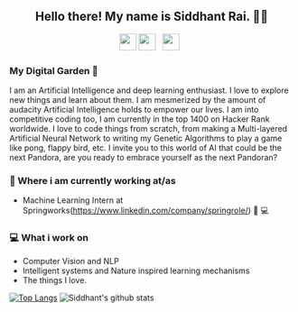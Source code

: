 

<!--## ![Siddhant's header](https://github.com/MaheepChaudhary/MaheepChaudhary/blob/main/images/1200px-HelloWorld.svg.png)-->
<h2 align="center">Hello there! My name is Siddhant Rai. 👋🤓</h2>
<p align='center'>
<a href="https://www.linkedin.com/in/siddhant-rai/"><img height="30" src="https://github.com/stephenajulu/WaylonWalker/blob/main/icon/linkedin.png?raw=true"></a>
<a href="https://www.instagram.com/siddhant230/"><img height="30" src="https://github.com/stephenajulu/WaylonWalker/blob/main/icon/instagram.jpg?raw=true"></a>&nbsp;&nbsp;
<a href="https://twitter.com/SiddhantRai_"><img height="30" src="https://github.com/stephenajulu/WaylonWalker/blob/main/icon/twitter.png?raw=true"></a>&nbsp;&nbsp;

</p>
<div align='center'>
 

</div>

<!--<p align="center">Hey there, I am Siddhant Rai.
</p>-->


### My Digital Garden 🌱

I am an Artificial Intelligence and deep learning enthusiast. I love to explore new things and learn about them. I am mesmerized by the amount of audacity Artificial Intelligence holds to empower our lives. I am into competitive coding too, I am currently in the top 1400 on Hacker Rank worldwide.
I love to code things from scratch, from making a Multi-layered Artificial Neural Network to writing my Genetic Algorithms to play a game like pong, flappy bird, etc.
I invite you to this world of AI that could be the next Pandora, are you ready to embrace yourself as the next Pandoran?

### 💼 Where i am currently working at/as
- Machine Learning Intern at Springworks(https://www.linkedin.com/company/springrole/) 💼 💻

### 💻 What i work on
- Computer Vision and NLP
- Intelligent systems and Nature inspired learning mechanisms
- The things I love.

<!--### 📫 Where to find me
- [LinkedIn](https://www.linkedin.com/in/siddhant-rai/) 👨💼
- [Instagram](https://www.instagram.com/siddhant230/) 😎
- [Twitter](https://twitter.com/SiddhantRai_) 🐤
-->
[![Top Langs](https://github-readme-stats.vercel.app/api/top-langs/?username=siddhant230&layout=compact)](https://github.com/siddhant230/github-readme-stats)
![Siddhant's github stats](https://github-readme-stats.vercel.app/api?username=siddhant230&show_icons=true&theme=radical)

<!--
## Stargazers
[![Stargazers repo roster for @siddhant230/siddhant230](https://reporoster.com/stars/siddhant230/Siddhant-Rai)](https://github.com/siddhant230/Siddhant-Rai/stargazers)
-->
